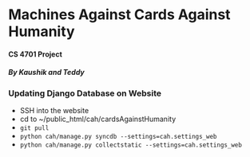 # Machines Against Cards Against Humanity
#### CS 4701 Project
##### By Kaushik and Teddy

### Updating Django Database on Website

* SSH into the website
* cd to ~/public_html/cah/cardsAgainstHumanity
* `git pull`
* `python cah/manage.py syncdb --settings=cah.settings_web`
* `python cah/manage.py collectstatic --settings=cah.settings_web`
